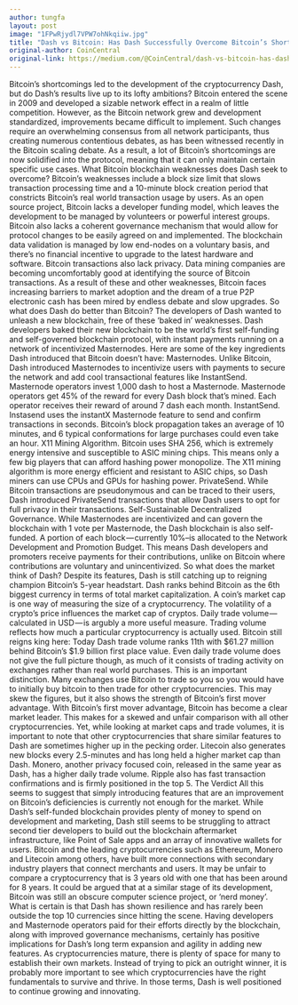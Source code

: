```yaml
---
author: tungfa
layout: post
image: "1FPwRjydl7VPW7ohNkqiiw.jpg"
title: "Dash vs Bitcoin: Has Dash Successfully Overcome Bitcoin’s Shortcomings"
original-author: CoinCentral 
original-link: https://medium.com/@CoinCentral/dash-vs-bitcoin-has-dash-successfully-overcome-bitcoins-shortcomings-88524dd0ec1f
---
```


Bitcoin’s shortcomings led to the development of the cryptocurrency Dash, but do Dash’s results live up to its lofty ambitions?
Bitcoin entered the scene in 2009 and developed a sizable network effect in a realm of little competition. However, as the Bitcoin network grew and development standardized, improvements became difficult to implement. Such changes require an overwhelming consensus from all network participants, thus creating numerous contentious debates, as has been witnessed recently in the Bitcoin scaling debate. As a result, a lot of Bitcoin’s shortcomings are now solidified into the protocol, meaning that it can only maintain certain specific use cases.
What Bitcoin blockchain weaknesses does Dash seek to overcome?
Bitcoin’s weaknesses include a block size limit that slows transaction processing time and a 10-minute block creation period that constricts Bitcoin’s real world transaction usage by users.
As an open source project, Bitcoin lacks a developer funding model, which leaves the development to be managed by volunteers or powerful interest groups. Bitcoin also lacks a coherent governance mechanism that would allow for protocol changes to be easily agreed on and implemented. The blockchain data validation is managed by low end-nodes on a voluntary basis, and there’s no financial incentive to upgrade to the latest hardware and software.
Bitcoin transactions also lack privacy. Data mining companies are becoming uncomfortably good at identifying the source of Bitcoin transactions.
As a result of these and other weaknesses, Bitcoin faces increasing barriers to market adoption and the dream of a true P2P electronic cash has been mired by endless debate and slow upgrades.
So what does Dash do better than Bitcoin?
The developers of Dash wanted to unleash a new blockchain, free of these ‘baked in’ weaknesses. Dash developers baked their new blockchain to be the world’s first self-funding and self-governed blockchain protocol, with instant payments running on a network of incentivized Masternodes. Here are some of the key ingredients Dash introduced that Bitcoin doesn’t have:
Masternodes. Unlike Bitcoin, Dash introduced Masternodes to incentivize users with payments to secure the network and add cool transactional features like InstantSend. Masternode operators invest 1,000 dash to host a Masternode. Masternode operators get 45% of the reward for every Dash block that’s mined. Each operator receives their reward of around 7 dash each month.
InstantSend. Instasend uses the instantX Masternode feature to send and confirm transactions in seconds. Bitcoin’s block propagation takes an average of 10 minutes, and 6 typical conformations for large purchases could even take an hour.
X11 Mining Algorithm. Bitcoin uses SHA 256, which is extremely energy intensive and susceptible to ASIC mining chips. This means only a few big players that can afford hashing power monopolize. The X11 mining algorithm is more energy efficient and resistant to ASIC chips, so Dash miners can use CPUs and GPUs for hashing power.
PrivateSend. While Bitcoin transactions are pseudonymous and can be traced to their users, Dash introduced PrivateSend transactions that allow Dash users to opt for full privacy in their transactions.
Self-Sustainable Decentralized Governance. While Masternodes are incentivized and can govern the blockchain with 1 vote per Masternode, the Dash blockchain is also self-funded. A portion of each block — currently 10%–is allocated to the Network Development and Promotion Budget. This means Dash developers and promoters receive payments for their contributions, unlike on Bitcoin where contributions are voluntary and unincentivized.
So what does the market think of Dash?
Despite its features, Dash is still catching up to reigning champion Bitcoin’s 5-year headstart. Dash ranks behind Bitcoin as the 6th biggest currency in terms of total market capitalization.
A coin’s market cap is one way of measuring the size of a cryptocurrency. The volatility of a crypto’s price influences the market cap of cryptos. Daily trade volume — calculated in USD — is argubly a more useful measure. Trading volume reflects how much a particular cryptocurrency is actually used. Bitcoin still reigns king here: Today Dash trade volume ranks 11th with $61.27 million behind Bitcoin’s $1.9 billion first place value.
Even daily trade volume does not give the full picture though, as much of it consists of trading activity on exchanges rather than real world purchases. This is an important distinction. Many exchanges use Bitcoin to trade so you so you would have to initially buy bitcoin to then trade for other cryptocurrencies. This may skew the figures, but it also shows the strength of Bitcoin’s first mover advantage.
With Bitcoin’s first mover advantage, Bitcoin has become a clear market leader. This makes for a skewed and unfair comparison with all other cryptocurrencies. Yet, while looking at market caps and trade volumes, it is important to note that other cryptocurrencies that share similar features to Dash are sometimes higher up in the pecking order. Litecoin also generates new blocks every 2.5-minutes and has long held a higher market cap than Dash. Monero, another privacy focused coin, released in the same year as Dash, has a higher daily trade volume. Ripple also has fast transaction confirmations and is firmly positioned in the top 5.
The Verdict
All this seems to suggest that simply introducing features that are an improvement on Bitcoin’s deficiencies is currently not enough for the market. While Dash’s self-funded blockchain provides plenty of money to spend on development and marketing, Dash still seems to be struggling to attract second tier developers to build out the blockchain aftermarket infrastructure, like Point of Sale apps and an array of innovative wallets for users. Bitcoin and the leading cryptocurrencies such as Ethereum, Monero and Litecoin among others, have built more connections with secondary industry players that connect merchants and users.
It may be unfair to compare a cryptocurrency that is 3 years old with one that has been around for 8 years. It could be argued that at a similar stage of its development, Bitcoin was still an obscure computer science project, or ‘nerd money’. What is certain is that Dash has shown resilience and has rarely been outside the top 10 currencies since hitting the scene. Having developers and Masternode operators paid for their efforts directly by the blockchain, along with improved governance mechanisms, certainly has positive implications for Dash’s long term expansion and agility in adding new features. As cryptocurrencies mature, there is plenty of space for many to establish their own markets. Instead of trying to pick an outright winner, it is probably more important to see which cryptocurrencies have the right fundamentals to survive and thrive. In those terms, Dash is well positioned to continue growing and innovating.
